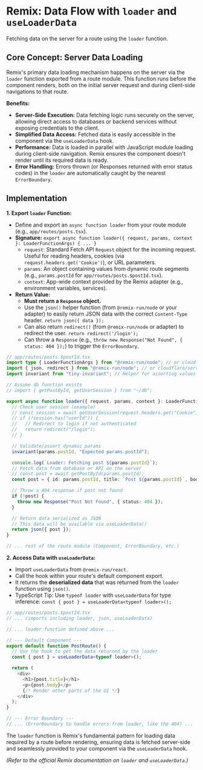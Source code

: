 # Remix: Data Flow with `loader` and `useLoaderData`

Fetching data on the server for a route using the `loader` function.

## Core Concept: Server Data Loading

Remix's primary data loading mechanism happens on the server via the `loader` function exported from a route module. This function runs before the component renders, both on the initial server request and during client-side navigations to that route.

**Benefits:**

*   **Server-Side Execution:** Data fetching logic runs securely on the server, allowing direct access to databases or backend services without exposing credentials to the client.
*   **Simplified Data Access:** Fetched data is easily accessible in the component via the `useLoaderData` hook.
*   **Performance:** Data is loaded in parallel with JavaScript module loading during client-side navigation. Remix ensures the component doesn't render until its required data is ready.
*   **Error Handling:** Errors thrown (or Responses returned with error status codes) in the `loader` are automatically caught by the nearest `ErrorBoundary`.

## Implementation

**1. Export `loader` Function:**

*   Define and export an `async function loader` from your route module (e.g., `app/routes/posts.tsx`).
*   **Signature:** `export async function loader({ request, params, context }: LoaderFunctionArgs) { ... }`
    *   `request`: Standard Fetch API `Request` object for the incoming request. Useful for reading headers, cookies (via `request.headers.get('Cookie')`), or URL parameters.
    *   `params`: An object containing values from dynamic route segments (e.g., `params.postId` for `app/routes/posts.$postId.tsx`).
    *   `context`: App-wide context provided by the Remix adapter (e.g., environment variables, services).
*   **Return Value:**
    *   **Must return a `Response` object.**
    *   Use the `json()` helper function (from `@remix-run/node` or your adapter) to easily return JSON data with the correct `Content-Type` header. `return json({ data });`
    *   Can also return `redirect()` (from `@remix-run/node` or adapter) to redirect the user. `return redirect('/login');`
    *   Can throw a `Response` (e.g., `throw new Response("Not Found", { status: 404 });`) to trigger the `ErrorBoundary`.

```typescript
// app/routes/posts.$postId.tsx
import type { LoaderFunctionArgs } from "@remix-run/node"; // or cloudflare/server-runtime
import { json, redirect } from "@remix-run/node"; // or cloudflare/server-runtime
import invariant from "tiny-invariant"; // Helper for asserting values

// Assume db function exists
// import { getPostById, getUserSession } from "~/db";

export async function loader({ request, params, context }: LoaderFunctionArgs) {
  // Check user session (example)
  // const session = await getUserSession(request.headers.get("Cookie"));
  // if (!session.has("userId")) {
  //   // Redirect to login if not authenticated
  //   return redirect("/login");
  // }

  // Validate/assert dynamic params
  invariant(params.postId, "Expected params.postId");

  console.log(`Loader: Fetching post ${params.postId}`);
  // Fetch data from database or API on the server
  // const post = await getPostById(params.postId);
  const post = { id: params.postId, title: `Post ${params.postId}`, body: "..." }; // Placeholder

  // Throw a 404 response if post not found
  if (!post) {
    throw new Response("Post Not Found", { status: 404 });
  }

  // Return data serialized as JSON
  // This data will be available via useLoaderData()
  return json({ post });
}

// ... rest of the route module (Component, ErrorBoundary, etc.)
```

**2. Access Data with `useLoaderData`:**

*   Import `useLoaderData` from `@remix-run/react`.
*   Call the hook within your route's default component export.
*   It returns the **deserialized data** that was returned from the `loader` function using `json()`.
*   TypeScript Tip: Use `typeof loader` with `useLoaderData` for type inference: `const { post } = useLoaderData<typeof loader>();`

```typescript
// app/routes/posts.$postId.tsx
// ... (imports including loader, json, useLoaderData)

// ... loader function defined above ...

// --- Default Component ---
export default function PostRoute() {
  // Use the hook to get the data returned by the loader
  const { post } = useLoaderData<typeof loader>();

  return (
    <div>
      <h1>{post.title}</h1>
      <p>{post.body}</p>
      {/* Render other parts of the UI */}
    </div>
  );
}

// --- Error Boundary ---
// ... (ErrorBoundary to handle errors from loader, like the 404) ...
```

The `loader` function is Remix's fundamental pattern for loading data required by a route before rendering, ensuring data is fetched server-side and seamlessly provided to your component via the `useLoaderData` hook.

*(Refer to the official Remix documentation on `loader` and `useLoaderData`.)*
